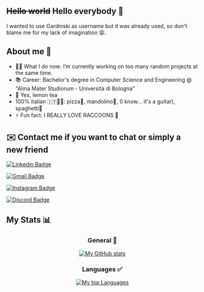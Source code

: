 ## ~~Hello world~~ Hello everybody 👋

I wanted to use Gardinski as username but it was already used, so don't blame me for my lack of imagination 😩.

## About me 🌝

- 😵‍💫 What I do now: I’m currently working on too many random projects at the same time.
- 📚 Career: Bachelor's degree in Computer Science and Engineering @ "Alma Mater Studiorum - Università di Bologna" 
- 🍋 Yes, lemon tea
- 100% italian 🇮🇹🤌🏻: pizza🍕, mandolino🎸, (I know... it's a guitar), spaghetti🍝
- ⚡ Fun fact: I REALLY LOVE RACCOONS 🦝

## ✉️ Contact me if you want to chat or simply a new friend
[![Linkedin Badge](https://img.shields.io/badge/Lorenzo-0077B5?style=flat&logo=linkedin&logoColor=white)](https://www.linkedin.com/in/lorenzo-gardini
)

[![Gmail Badge](https://img.shields.io/badge/l.gardo98@gmail.com-D14836?style=flat&logo=gmail&logoColor=white)](mailto:l.gardo98@gmail.com)

[![Instagram Badge](https://img.shields.io/badge/gardini__lorenzo__-E4405F?style=flat&logo=instagram&logoColor=white)](https://www.instagram.com/gardini_lorenzo_)

[![Discord Badge](https://img.shields.io/badge/Lorenzo-5865F2?style=flat&logo=discord&logoColor=white)](https://discord.com/users/9200)

## My Stats 📊

<section align="center">

### General 👀

[![My GitHub stats](https://github-readme-stats.vercel.app/api?username=lorenzo-gardini&show_icons=true&theme=monokai&count_private=true)](https://github.com/anuraghazra/github-readme-stats)

### Languages ✅

 [![My top Languages](https://github-readme-stats.vercel.app/api/top-langs/?username=lorenzo-gardini&show_icons=true&theme=monokai&count_private=true&langs_count=6)](https://github.com/anuraghazra/github-readme-stats)

</section>
